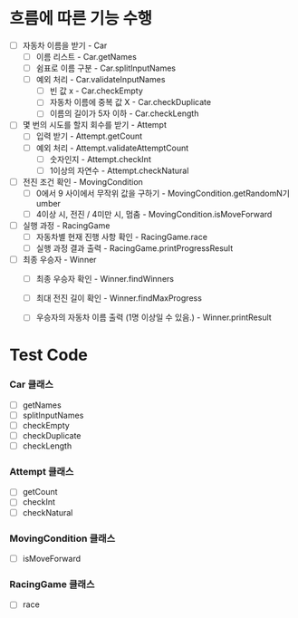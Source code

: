 
# 흐름에 따른 기능 수행

- [ ] 자동차 이름을 받기 - Car
  - [ ] 이름 리스트 - Car.getNames
  - [ ] 쉼표로 이름 구분 - Car.splitInputNames
  - [ ] 예외 처리 - Car.validateInputNames
    - [ ] 빈 값 x - Car.checkEmpty
    - [ ] 자동차 이름에 중복 값 X - Car.checkDuplicate
    - [ ] 이름의 길이가 5자 이하 - Car.checkLength

- [ ] 몇 번의 시도를 할지 회수를 받기 - Attempt
  - [ ] 입력 받기 - Attempt.getCount
  - [ ] 예외 처리 - Attempt.validateAttemptCount
    - [ ] 숫자인지 - Attempt.checkInt
    - [ ] 1이상의 자연수 - Attempt.checkNatural

- [ ] 전진 조건 확인 - MovingCondition
  - [ ] 0에서 9 사이에서 무작위 값을 구하기 - MovingCondition.getRandomN기umber
  - [ ] 4이상 시, 전진 / 4미만 시, 멈춤 - MovingCondition.isMoveForward

- [ ] 실행 과정 - RacingGame
  - [ ] 자동차별 현재 진행 사항 확인 - RacingGame.race
  - [ ] 실행 과정 결과 출력 - RacingGame.printProgressResult

- [ ] 최종 우승자 - Winner
  - [ ] 최종 우승자 확인 - Winner.findWinners
  - [ ] 최대 전진 길이 확인 - Winner.findMaxProgress
  - [ ] 우승자의 자동차 이름 출력 (1명 이상일 수 있음.) - Winner.printResult



# Test Code

### Car 클래스
- [ ] getNames
- [ ] splitInputNames
- [ ] checkEmpty
- [ ] checkDuplicate
- [ ] checkLength

### Attempt 클래스
- [ ] getCount
- [ ] checkInt
- [ ] checkNatural

### MovingCondition 클래스
- [ ] isMoveForward

### RacingGame 클래스
- [ ] race
